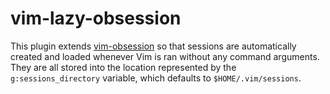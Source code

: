 vim-lazy-obsession
==================

This plugin extends [vim-obsession](https://github.com/tpope/vim-obsession) so
that sessions are automatically created and loaded whenever Vim is ran without
any command arguments. They are all stored into the location represented by the
`g:sessions_directory` variable, which defaults to `$HOME/.vim/sessions`.

